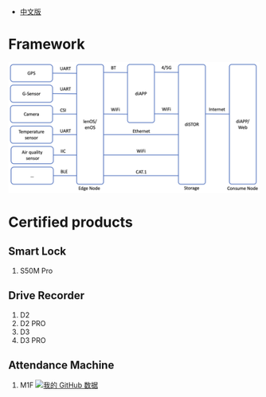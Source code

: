 * [中文版](./README_CN.md)

# Framework
![Frameword of OpenDPC](Frameworks.png "Framework")

# Certified products
## Smart Lock
1. S50M Pro
## Drive Recorder
1. D2  
2. D2 PRO
3. D3
4. D3 PRO  
## Attendance Machine
1. M1F
[![我的 GitHub 数据](https://github-readme-stats.vercel.app/api?username=OpenDPC)]()
